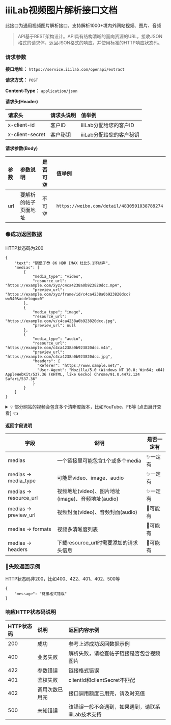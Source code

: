 # iiiLab视频图片解析接口文档

此接口为通用视频图片解析接口，支持解析1000+境内外网站视频、图片、音频

> API基于REST架构设计。API具有结构清晰的面向资源的URL，接收JSON格式的请求体，返回JSON格式的响应，并使用标准的HTTP响应状态码。

### 请求参数

**接口地址：** `https://service.iiilab.com/openapi/extract`

**请求方式：** `POST`

**Content-Type：** `application/json`

**请求头(Header)**

请求头|请求头说明|值举例
:---|:---|:---
x-client-id|客户ID|iiiLab分配给您的客户ID|996981887a27d721
x-client-secret|客户秘钥|iiiLab分配给您的客户秘钥|c4ca4238a0b923820dcc509a6f75849b


**请求参数(Body)**

参数|参数说明|是否可空|值举例
:---|:---|:---|:---
url|要解析的帖子页面地址|不可空|`https://weibo.com/detail/4830591038789274`

### 🟢成功返回数据 

HTTP状态码为200

```
{
    "text": "碉堡了😳 8K HDR IMAX 杜比5.1环绕声",
    "medias": [
        {
            "media_type": "video",
            "resource_url": "https://example.com/xyz/c4ca4238a0b923820dcc.mp4",
            "preview_url": "https://example.com/xyz/frame/id/c4ca4238a0b923820dcc?w=540&xcdelogo=0"
        },
        {
            "media_type": "image",
            "resource_url": "https://example.com/v/c4ca4238a0b923820dcc.jpg",
            "preview_url": null
        },
        {
            "media_type": "audio",
            "resource_url": "https://example.com/c4ca4238a0b923820dcc.m4a",
            "preview_url": "https://example.com/c4ca4238a0b923820dcc.jpg",
            "headers": {
              "Referer": "https://www.sample.net/",
              "User-Agent": "Mozilla/5.0 (Windows NT 10.0; Win64; x64) AppleWebKit/537.36 (KHTML, like Gecko) Chrome/91.0.4472.124 Safari/537.36"
            }
        }
    ]
}
```

<details>
<summary>💡 部分网站的视频会包含多个清晰度版本，比如YouTube、FB等 [点击展开查看] 👈</summary>
  
```
{
  "text": "碉堡了😳 8K HDR IMAX 杜比5.1环绕声",
  "medias": [
    {
      "media_type": "video",
      "resource_url": "https://example.com/video/abc123.mp4",
      "preview_url": "https://example.com/images/xyz789.webp",
      "formats": [
        {
          "quality": 2160,
          "video_url": "https://example.com/video/4k/def456.webm",
          "video_ext": "webm",
          "video_size": 427472553,
          "audio_url": "https://example.com/audio/hij789.m4a",
          "audio_ext": "m4a",
          "audio_size": 9278232,
          "separate": 1,
          "quality_note": "4K"
        },
        {
          "quality": 1440,
          "video_url": "https://example.com/video/2k/klm012.webm",
          "video_ext": "webm",
          "video_size": 170247698,
          "audio_url": "https://example.com/audio/nop345.m4a",
          "audio_ext": "m4a",
          "audio_size": 9278232,
          "separate": 1,
          "quality_note": "2K"
        },
        {
          "quality": 1080,
          "video_url": "https://example.com/video/1080p/qrs678.mp4",
          "video_ext": "mp4",
          "video_size": 42534942,
          "audio_url": "https://example.com/audio/tuv901.m4a",
          "audio_ext": "m4a",
          "audio_size": 9278232,
          "separate": 1,
          "quality_note": "1080P"
        },
        {
          "quality": 720,
          "video_url": "https://example.com/video/720p/wxy234.mp4",
          "video_ext": "mp4",
          "video_size": 15488136,
          "audio_url": "https://example.com/audio/zab567.m4a",
          "audio_ext": "m4a",
          "audio_size": 9278232,
          "separate": 1,
          "quality_note": "720P"
        },
        {
          "quality": 480,
          "video_url": "https://example.com/video/480p/cde890.mp4",
          "video_ext": "mp4",
          "video_size": 8985464,
          "audio_url": "https://example.com/audio/fgh123.m4a",
          "audio_ext": "m4a",
          "audio_size": 9278232,
          "separate": 1,
          "quality_note": "480P"
        },
        {
          "quality": 360,
          "video_url": "https://example.com/video/360p/ijk456.mp4",
          "video_ext": "mp4",
          "video_size": 11133410,
          "audio_url": null,
          "audio_ext": null,
          "audio_size": null,
          "separate": 0,
          "quality_note": "360P"
        },
        {
          "quality": 240,
          "video_url": "https://example.com/video/240p/lmn789.mp4",
          "video_ext": "mp4",
          "video_size": 2486863,
          "audio_url": "https://example.com/audio/opq012.m4a",
          "audio_ext": "m4a",
          "audio_size": 9278232,
          "separate": 1,
          "quality_note": "240P"
        },
        {
          "quality": 144,
          "video_url": "https://example.com/video/144p/rst345.mp4",
          "video_ext": "mp4",
          "video_size": 1234145,
          "audio_url": "https://example.com/audio/uvw678.m4a",
          "audio_ext": "m4a",
          "audio_size": 9278232,
          "separate": 1,
          "quality_note": "144P"
        }
      ]
    }
  ]
}
```
</details>

**返回字段说明**

| 字段 | 说明 | 是否一定有 |
|--------|------|------------|
| medias | 一个链接里可能包含1个或多个media | ✨一定有 |
| medias -> media_type | 可能是video、image、audio | ✨一定有 |
| medias -> resource_url | 视频地址(video)、图片地址(image)、音频地址(audio) | ✨一定有 |
| medias -> preview_url | 视频封面(video)、音频封面(audio) | 💭可能有 |
| medias -> formats | 视频多清晰度列表 | 💭可能有 |
| medias -> headers | 下载resource_url时需要添加的请求头信息 | 💭可能有 |


### 🔴失败返回示例

HTTP状态码非200，比如400、422、401、402、500等

```
{
    "message": "链接格式错误"
}
```

### 响应HTTP状态码说明

HTTP状态码|说明|返回内容示例
:---|:---|:---
200|成功|参考上述成功返回数据示例
400|业务失败|解析失败，请检查帖子链接是否包含视频图片
422|参数错误|链接格式错误
401|鉴权失败|clientId和clientSecret不匹配
402|调用次数已用完|接口调用额度已用完，请及时充值
500|未知错误|该错误一般不会遇到，如果遇到，请联系iiiLab技术支持
